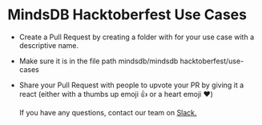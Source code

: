 # MindsDB Hacktoberfest Use Cases

- Create a Pull Request by creating a folder with for your use case with a descriptive name.
- Make sure it is in the file path mindsdb/mindsdb hacktoberfest/use-cases
- Share your Pull Request with people to upvote your PR by giving it a react (either with a thumbs up emoji 👍 or a heart emoji ❤️)

  If you have any questions, contact our team on [Slack.](https://mindsdb.com/joincommunity)
